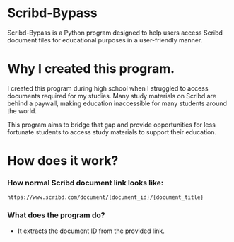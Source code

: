 # Scribd-Bypass
Scribd-Bypass is a Python program designed to help users access Scribd document files for educational purposes in a user-friendly manner.

# Why I created this program.
I created this program during high school when I struggled to access documents required for my studies. Many study materials on Scribd are behind a paywall, making education inaccessible for many students around the world.

This program aims to bridge that gap and provide opportunities for less fortunate students to access study materials to support their education.

# How does it work?

### How normal Scribd document link looks like:
```
https://www.scribd.com/document/{document_id}/{document_title}
```

### What does the program do?
- It extracts the document ID from the provided link.
